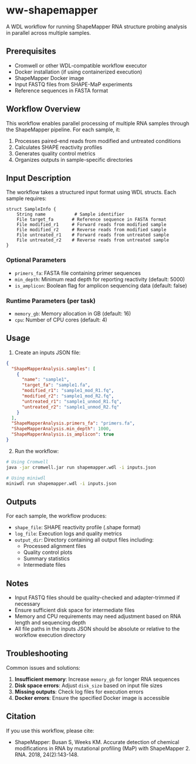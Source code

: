 # ww-shapemapper
A WDL workflow for running ShapeMapper RNA structure probing analysis in parallel across multiple samples.

## Prerequisites

- Cromwell or other WDL-compatible workflow executor
- Docker installation (if using containerized execution)
- ShapeMapper Docker image
- Input FASTQ files from SHAPE-MaP experiments
- Reference sequences in FASTA format

## Workflow Overview

This workflow enables parallel processing of multiple RNA samples through the ShapeMapper pipeline. For each sample, it:
1. Processes paired-end reads from modified and untreated conditions
2. Calculates SHAPE reactivity profiles
3. Generates quality control metrics
4. Organizes outputs in sample-specific directories

## Input Description

The workflow takes a structured input format using WDL structs. Each sample requires:

```wdl
struct SampleInfo {
    String name           # Sample identifier
    File target_fa       # Reference sequence in FASTA format
    File modified_r1     # Forward reads from modified sample
    File modified_r2     # Reverse reads from modified sample
    File untreated_r1    # Forward reads from untreated sample
    File untreated_r2    # Reverse reads from untreated sample
}
```

### Optional Parameters

- `primers_fa`: FASTA file containing primer sequences
- `min_depth`: Minimum read depth for reporting reactivity (default: 5000)
- `is_amplicon`: Boolean flag for amplicon sequencing data (default: false)

### Runtime Parameters (per task)

- `memory_gb`: Memory allocation in GB (default: 16)
- `cpu`: Number of CPU cores (default: 4)

## Usage

1. Create an inputs JSON file:

```json
{
  "ShapeMapperAnalysis.samples": [
    {
      "name": "sample1",
      "target_fa": "sample1.fa",
      "modified_r1": "sample1_mod_R1.fq",
      "modified_r2": "sample1_mod_R2.fq",
      "untreated_r1": "sample1_unmod_R1.fq",
      "untreated_r2": "sample1_unmod_R2.fq"
    }
  ],
  "ShapeMapperAnalysis.primers_fa": "primers.fa",
  "ShapeMapperAnalysis.min_depth": 1000,
  "ShapeMapperAnalysis.is_amplicon": true
}
```

2. Run the workflow:

```bash
# Using Cromwell
java -jar cromwell.jar run shapemapper.wdl -i inputs.json

# Using miniwdl
miniwdl run shapemapper.wdl -i inputs.json
```

## Outputs

For each sample, the workflow produces:

- `shape_file`: SHAPE reactivity profile (.shape format)
- `log_file`: Execution logs and quality metrics
- `output_dir`: Directory containing all output files including:
  - Processed alignment files
  - Quality control plots
  - Summary statistics
  - Intermediate files

## Notes

- Input FASTQ files should be quality-checked and adapter-trimmed if necessary
- Ensure sufficient disk space for intermediate files
- Memory and CPU requirements may need adjustment based on RNA length and sequencing depth
- All file paths in the inputs JSON should be absolute or relative to the workflow execution directory

## Troubleshooting

Common issues and solutions:

1. **Insufficient memory**: Increase `memory_gb` for longer RNA sequences
2. **Disk space errors**: Adjust `disk_size` based on input file sizes
3. **Missing outputs**: Check log files for execution errors
4. **Docker errors**: Ensure the specified Docker image is accessible

## Citation

If you use this workflow, please cite:

- ShapeMapper: Busan S, Weeks KM. Accurate detection of chemical modifications in RNA by mutational profiling (MaP) with ShapeMapper 2. RNA. 2018, 24(2):143-148.
